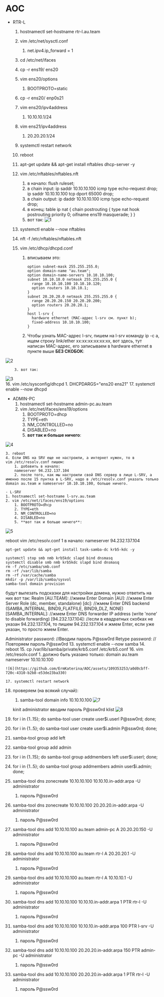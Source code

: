 # AOC
- RTR-L
    1. hostnamectl set-hostname rtr-l.au.team
    2. vim /etc/net/sysctl.conf 
        1. net.ipv4.ip_forward = 1
    3. cd /etc/net/ifaces
    4. cp -r ens19/ ens20
    5. vim ens20/options
        1. BOOTPROTO=static
    6. cp -r ens20/ enp0s21
    7. vim ens20/ipv4address
        1. 10.10.10.1/24
    8. vim ens21/ipv4address
        1. 20.20.20.1/24
    9. systemctl restart network
    10. reboot
    11. apt-get update && apt-get install nftables dhcp-server  -y
    12. vim /etc/nftables/nftables.nft
        1. в начало:
        flush ruleset;
        2. в chain input:
        ip saddr 10.10.10.100 icmp type echo-request drop;
        ip saddr 10.10.10.100 tcp dport 65000 drop;
        3. в chain output:
        ip daddr 10.10.10.100 icmp type echo-request drop;
        4. в конец:
        table ip nat {
          chain postrouting {
             type nat hook postrouting priority 0;
             oifname ens19 masquerade;
          }
        }
        5. вот так:
  ![1](https://github.com/ErmKaterina/AOC/assets/109353253/9d99c015-5567-4577-83ce-19c08c4cadf6)
          
          
    13. systemctl enable --now nftables
    14. nft -f /etc/nftables/nftables.nft
    15. vim /etc/dhcp/dhcpd.conf
        1. вписываем это:
            
            ```
            option subnet-mask 255.255.255.0;
            option domain-name "au.team";
            option domain-name-servers 10.10.10.100;
            subnet 10.10.10.0 netmask 255.255.255.0 {
              range 10.10.10.100 10.10.10.120;
              option routers 10.10.10.1;
            }
            subnet 20.20.20.0 netmask 255.255.255.0 {
              range 20.20.20.150 20.20.20.200;
              option routers 20.20.20.1;
            }
            host l-srv {
              hardware ethernet (MAC-адрес l-srv см. пункт b);
              fixed-address 10.10.10.100;
            }
            ```
            
        2. Чтобы узнать MAC-адрес l-srv, пишем на l-srv команду ip -c a, ищем строку link/ether xx:xx:xx:xx:xx:xx, вот здесь, тут написан MAC-адрес, его записываем в hardware ethernet в пункте выше **БЕЗ СКОБОК**:
            
![2](https://github.com/ErmKaterina/AOC/assets/109353253/5c801399-1968-4bc9-882e-4613fa988754)
  
        3. вот так:
            
![3](https://github.com/ErmKaterina/AOC/assets/109353253/262360b8-43b9-45d3-9bdf-8ef03e36a222)            
    16. vim /etc/sysconfig/dhcpd
        1. DHCPDARGS="ens20 ens21"
    17. systemctl enable --now dhcpd


- ADMIN-PC
    1. hostnamectl set-hostname admin-pc.au.team
    2. vim /etc/net/ifaces/ens19/options
        1. BOOTPROTO=dhcp
        2. TYPE=eth
        3. NM_CONTROLLED=no
        4. DISABLED=no
        5. **вот так и больше ничего**:
            
![4](https://github.com/ErmKaterina/AOC/assets/109353253/d478ef31-fc7d-4cde-9046-785e475a25da)
     
    3. reboot
    4. Если DNS на SRV еще не настроили, а интернет нужен, то в 
    vim /etc/resolv.conf пишем:
        1. добавить в начало:
        nameserver 94.232.137.104
        2. после того, как мы настроили свой DNS сервер в лице L-SRV, а именно после 15 пунтка в L-SRV, надо в /etc/resolv.conf указать только domain au.team и nameserver 10.10.10.100, больше ничего.

    - L-SRV
    1. hostnamectl set-hostname l-srv.au.team
    2. vim /etc/net/ifaces/ens19/options
        1. BOOTPROTO=dhcp
        2. TYPE=eth
        3. NM_CONTROLLED=no
        4. DISABLED=no
        5. **вот так и больше ничего**:

![5](https://github.com/ErmKaterina/AOC/assets/109353253/83376222-a554-41f2-adeb-817c9dcd19af)

reboot
vim /etc/resolv.conf
1 в начало:
    nameserver 94.232.137.104

    apt-get update && apt-get install task-samba-dc krb5-kdc -y

    systemctl stop smb nmb krb5kdc slapd bind dnsmasq
    systemctl disable smb nmb krb5kdc slapd bind dnsmasq
    rm -f /etc/samba/smb.conf
    rm -rf /var/lib/samba
    rm -rf /var/cache/samba
    mkdir -p /var/lib/samba/sysvol
    samba-tool domain provision

будут вылезать подсказки для настройки домена, нужно ответить на них вот так:
Realm [AU.TEAM]: //жмем Enter
Domain [AU]: //жмем Enter
Server Role (dc, member, standalone) [dc]: //жмем Enter
DNS backend (SAMBA_INTERNAL, BIND9_FLATFILE, BIND9_DLZ, NONE) [SAMBA_INTERNAL]: //жмем Enter
DNS forwarder IP address (write 'none' to disable forwarding) [94.232.137.104]: //если в квадратных скобках не указан 94.232.137.104, то пишем 94.232.137.104 и жмем Enter, если уже указан, то просто жмем Enter.

Administrator password: //Вводим пароль P@ssw0rd
Retype password: //Повторяем пароль P@ssw0rd
13. systemctl enable --now samba
14. reboot
15. cp /var/lib/samba/private/krb5.conf /etc/krb5.conf
16. vim /etc/resolv.conf
    1. должно быть указано только:
    domain au.team
    nameserver 10.10.10.100
    
    ![6](https://github.com/ErmKaterina/AOC/assets/109353253/a0d0cbff-720c-4310-b2b8-e53de23ba330)
    
    17. systemctl restart network
18. проверяем (на всякий случай):
    1. samba-tool domain info 10.10.10.100
    ![7](https://github.com/ErmKaterina/AOC/assets/109353253/c9665596-3176-489c-8310-577a529d9677)
    
    kinit administrator
вводим пароль P@ssw0rd
klist
![8](https://github.com/ErmKaterina/AOC/assets/109353253/b9908d85-b2a6-4c8b-9ba2-a39e04c75de6)

19. for i in {1..15}; do samba-tool user create user$i.userl P@ssw0rd; done;
20. for i in {1..5}; do samba-tool user create user$i.admin P@ssw0rd; done;
21. samba-tool group add left
22. samba-tool group add admin
23. for i in {1..15}; do samba-tool group addmembers left user$i.userl; done;
24. for i in {1..5}; do samba-tool group addmembers admin user$i.admin; done;
25. samba-tool dns zonecreate 10.10.10.100 10.10.10.in-addr.arpa -U administrator
    1. пароль P@ssw0rd
26. samba-tool dns zonecreate 10.10.10.100 20.20.20.in-addr.arpa -U administrator
    1. пароль P@ssw0rd
27. samba-tool dns add 10.10.10.100 au.team admin-pc A 20.20.20.150 -U administrator
    1. пароль P@ssw0rd
28. samba-tool dns add 10.10.10.100 au.team rtr-l A 20.20.20.1 -U administrator
    1. пароль P@ssw0rd
29. samba-tool dns add 10.10.10.100 au.team rtr-l A 10.10.10.1 -U administrator
    1. пароль P@ssw0rd
30. samba-tool dns add 10.10.10.100 10.10.10.in-addr.arpa 1 PTR rtr-l -U administrator
    1. пароль P@ssw0rd
31. samba-tool dns add 10.10.10.100 10.10.10.in-addr.arpa 100 PTR l-srv -U administrator
    1. пароль P@ssw0rd
32. samba-tool dns add 10.10.10.100 20.20.20.in-addr.arpa 150 PTR admin-pc -U administrator
    1. пароль P@ssw0rd
33. samba-tool dns add 10.10.10.100 20.20.20.in-addr.arpa 1 PTR rtr-l -U administrator
    1. пароль P@ssw0rd
